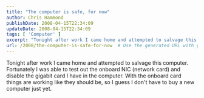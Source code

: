 ```yaml
---
title: "The computer is safe, for now"
author: Chris Hammond
publishDate: 2008-04-15T22:34:09
updateDate: 2008-04-15T22:34:09
tags: [ 'Computer' ]
excerpt: "Tonight after work I came home and attempted to salvage this computer. Fortunately I was able to test out the onboard NIC (network card) and disable the gigabit card I have in the computer. With the onboard card things are working like they should be, so I guess I don't have to buy a new computer just yet. "
url: /2008/the-computer-is-safe-for-now  # Use the generated URL with year
---
```

<p>Tonight after work I came home and attempted to salvage this computer. Fortunately I was able to test out the onboard NIC (network card) and disable the gigabit card I have in the computer. With the onboard card things are working like they should be, so I guess I don't have to buy a new computer just yet.</p>
